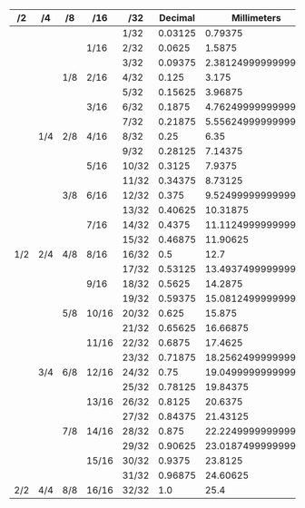 | /2  | /4  | /8  | /16   | /32   | Decimal | Millimeters        |
|-----|-----|-----|-------|-------|---------|--------------------|
|     |     |     |       | 1/32  | 0.03125 | 0.79375            |
|     |     |     | 1/16  | 2/32  | 0.0625  | 1.5875             |
|     |     |     |       | 3/32  | 0.09375 | 2.3812499999999996 |
|     |     | 1/8 | 2/16  | 4/32  | 0.125   | 3.175              |
|     |     |     |       | 5/32  | 0.15625 | 3.96875            |
|     |     |     | 3/16  | 6/32  | 0.1875  | 4.762499999999999  |
|     |     |     |       | 7/32  | 0.21875 | 5.5562499999999995 |
|     | 1/4 | 2/8 | 4/16  | 8/32  | 0.25    | 6.35               |
|     |     |     |       | 9/32  | 0.28125 | 7.14375            |
|     |     |     | 5/16  | 10/32 | 0.3125  | 7.9375             |
|     |     |     |       | 11/32 | 0.34375 | 8.73125            |
|     |     | 3/8 | 6/16  | 12/32 | 0.375   | 9.524999999999999  |
|     |     |     |       | 13/32 | 0.40625 | 10.31875           |
|     |     |     | 7/16  | 14/32 | 0.4375  | 11.112499999999999 |
|     |     |     |       | 15/32 | 0.46875 | 11.90625           |
| 1/2 | 2/4 | 4/8 | 8/16  | 16/32 | 0.5     | 12.7               |
|     |     |     |       | 17/32 | 0.53125 | 13.493749999999999 |
|     |     |     | 9/16  | 18/32 | 0.5625  | 14.2875            |
|     |     |     |       | 19/32 | 0.59375 | 15.081249999999999 |
|     |     | 5/8 | 10/16 | 20/32 | 0.625   | 15.875             |
|     |     |     |       | 21/32 | 0.65625 | 16.66875           |
|     |     |     | 11/16 | 22/32 | 0.6875  | 17.4625            |
|     |     |     |       | 23/32 | 0.71875 | 18.256249999999998 |
|     | 3/4 | 6/8 | 12/16 | 24/32 | 0.75    | 19.049999999999997 |
|     |     |     |       | 25/32 | 0.78125 | 19.84375           |
|     |     |     | 13/16 | 26/32 | 0.8125  | 20.6375            |
|     |     |     |       | 27/32 | 0.84375 | 21.43125           |
|     |     | 7/8 | 14/16 | 28/32 | 0.875   | 22.224999999999998 |
|     |     |     |       | 29/32 | 0.90625 | 23.018749999999997 |
|     |     |     | 15/16 | 30/32 | 0.9375  | 23.8125            |
|     |     |     |       | 31/32 | 0.96875 | 24.60625           |
| 2/2 | 4/4 | 8/8 | 16/16 | 32/32 | 1.0     | 25.4               |
